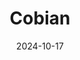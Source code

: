 ---
title: Cobian
fulltitle: Cobian
date: 2024-10-17
tags:
- 2024
characters:
- cobian
categories:
- clothing & uniforms
keywords:
- 2024
rgb: 131, 139, 137
url: /stories/bespectacled/
image: /images/fullres/cold-fish.jpg
caption: Cobian -- the bespectacled, no-nonsense, well-dressed, stern-fringed, well-meaning,
  part-Inuit friend of Tzipora.
---